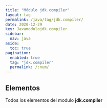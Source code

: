 ```yaml
---
title: "Módulo jdk.compiler"
layout: tag
permalink: /java/tag/jdk.compiler/
date: 2020-12-29
key: Javamodulojdk.compiler
sidebar: 
  nav: java
aside: 
  toc: true
pagination: 
  enabled: true
  tag: "jdk.compiler"
  permalink: /:num/
---
```


<h2>Elementos</h2>
Todos los elementos del modulo <strong>jdk.compiler</strong>
